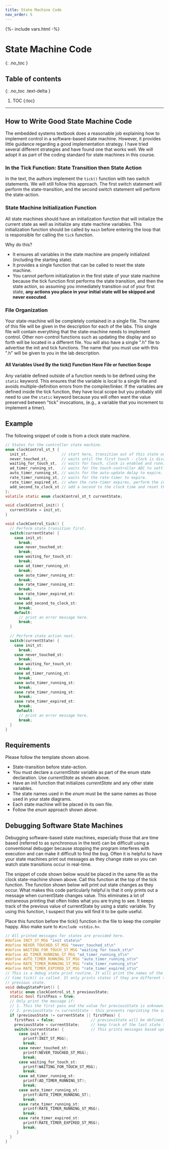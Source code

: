 ```yaml
---
title: State Machine Code
nav_order: 5
---
```

{%- include vars.html -%}

# State Machine Code
{: .no_toc }

## Table of contents
{: .no_toc .text-delta }

1. TOC
{:toc}

-----

## How to Write Good State Machine Code

The embedded systems textbook does a reasonable job explaining how to implement control in a software-based state machine. However, it provides little guidance regarding a good implementation strategy. I have tried several different strategies and have found one that works well. We will adopt it as part of the coding standard for state machines in this course.

### In the Tick Function: State Transition then State Action

In the text, the authors implement the `tick()` function with two switch statements. We will still follow this approach. The first switch statement will perform the state-transition, and the second switch statement will perform the state-action.

### State Machine Initialization Function 

All state machines should have an initialization function that will initialize the current state as well as initialize any state machine variables. This initialization function should be called by `main` before entering the loop that is responsible for calling the `tick` function.

Why do this? 
  * It ensures all variables in the state machine are properly initialized (including the starting state).
  * It provides a single function that can be called to reset the state machine.
  * You cannot perform initialization in the first state of your state machine because the tick function first performs the state transition, and then the state action, so assuming you immediately transition out of your first state, **any actions you place in your initial state will be skipped and never executed**.

### File Organization 
Your state-machine will be completely contained in a single file. The name of this file will be given in the description for each of the labs. This single file will contain everything that the state-machine needs to implement control. Other non-control functions such as updating the display and so forth will be located in a different file. You will also have a single ".h" file to advertise the init and tick functions. The name that you must use with this ".h" will be given to you in the lab description.

#### All Variables Used By the tick() Function Have File or function Scope 
Any variable defined outside of a function needs to be defined using the `static` keyword. This ensures that the variable is local to a single file and avoids multiple-definition errors from the compiler/linker. If the variables are defined inside the tick function, they have local scope but you probably still need to use the `static` keyword because you will often want the value preserved between "tick" invocations, (e.g., a variable that you increment to implement a timer).

## Example 
The following snippet of code is from a clock state machine.

```c
// States for the controller state machine.
enum clockControl_st_t {
  init_st,               // start here, transition out of this state on the first tick.
  never_touched_st,      // waits until the first touch - clock is disabled until set.
  waiting_for_touch_st,  // waits for touch, clock is enabled and running.
  ad_timer_running_st,   // waits for the touch-controller ADC to settle.
  auto_timer_running_st, // waits for the auto-update delay to expire.
  rate_timer_running_st, // waits for the rate-timer to expire.
  rate_timer_expired_st, // when the rate-timer expires, perform the inc/dec function.
  add_second_to_clock_st // add a second to the clock time and reset the ms counter.
};
volatile static enum clockControl_st_t currentState;

void clockControl_init() {
  currentState = init_st;
}

void clockControl_tick() {  
  // Perform state transition first.
  switch(currentState) {
    case init_st:
      break;
    case never_touched_st:
      break;
    case waiting_for_touch_st:
      break;
    case ad_timer_running_st:
      break;
    case auto_timer_running_st:
      break;
    case rate_timer_running_st:
      break;
    case rate_timer_expired_st:
      break;
    case add_second_to_clock_st:
      break;
    default:
      // print an error message here.
      break;
  }
  
  // Perform state action next.
  switch(currentState) {
    case init_st:
      break;
    case never_touched_st:
      break;
    case waiting_for_touch_st:
      break;
    case ad_timer_running_st:
      break;
    case auto_timer_running_st:
      break;
    case rate_timer_running_st:
      break;
    case rate_timer_expired_st:
      break;
     default:
      // print an error message here.
      break;
  }  
}
```

## Requirements 
Please follow the template shown above.
  - State-transition before state-action.
  - You must declare a *currentState* variable as part of the enum state declaration. Use *currentState* as shown above.
  - Have an init function that initializes *currentState* and any other state variables.
  - The state names used in the *enum* must be the same names as those used in your state diagrams.
  - Each state machine will be placed in its own file.
  - Follow the *enum* approach shown above. 

## Debugging Software State Machines 
Debugging software-based state machines, especially those that are time based (referred to as synchronous in the text) can be difficult using a conventional debugger because stopping the program interferes with execution and can make it difficult to find the bug. Often it is helpful to have your state machines print out messages as they change state so you can watch state transitions occur in real-time.

The snippet of code shown below would be placed in the same file as the clock state-machine shown above. Call this function at the top of the tick function. The function shown below will print out state changes as they occur. What makes this code particularly helpful is that it only prints out a message when currentState changes value. This eliminates a lot of extraneous printing that often hides what you are trying to see. It keeps track of the previous value of currentState by using a static variable. Try using this function, I suspect that you will find it to be quite useful.

Place this function before the tick() function in the file to keep the compiler happy. Also make sure to `#include <stdio.h>`.

```c
// All printed messages for states are provided here.
#define INIT_ST_MSG "init state\n"
#define NEVER_TOUCHED_ST_MSG "never_touched_st\n"
#define WAITING_FOR_TOUCH_ST_MSG "waiting for touch_st\n"
#define AD_TIMER_RUNNING_ST_MSG "ad_timer_running_st\n"
#define AUTO_TIMER_RUNNING_ST_MSG "auto_timer_running_st\n"
#define RATE_TIMER_RUNNING_ST_MSG "rate_timer_running_st\n"
#define RATE_TIMER_EXPIRED_ST_MSG "rate_timer_expired_st\n"
// This is a debug state print routine. It will print the names of the states each
// time tick() is called. It only prints states if they are different than the
// previous state.
void debugStatePrint() {
  static enum clockControl_st_t previousState;
  static bool firstPass = true;
  // Only print the message if:
  // 1. This the first pass and the value for previousState is unknown.
  // 2. previousState != currentState - this prevents reprinting the same state name over and over.
  if (previousState != currentState || firstPass) {
    firstPass = false;                // previousState will be defined, firstPass is false.
    previousState = currentState;     // keep track of the last state that you were in.
    switch(currentState) {            // This prints messages based upon the state that you were in.
      case init_st:
        printf(INIT_ST_MSG);
        break;
      case never_touched_st:
        printf(NEVER_TOUCHED_ST_MSG);
        break;
      case waiting_for_touch_st:
        printf(WAITING_FOR_TOUCH_ST_MSG);
        break;
      case ad_timer_running_st:
        printf(AD_TIMER_RUNNING_ST);
        break;
      case auto_timer_running_st:
        printf(AUTO_TIMER_RUNNING_ST);
        break;
      case rate_timer_running_st:
        printf(RATE_TIMER_RUNNING_ST_MSG);
        break;
      case rate_timer_expired_st:
        printf(RATE_TIMER_EXPIRED_ST_MSG);
        break;
     }
  }
}
```
